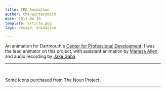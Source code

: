 ```yaml
---
title: CPD Animation
author: the-wintersmith
date: 2013-04-30
template: article.pug
tags: design, animation

---
```


An animation for Dartmouth's [Center for Professional Development](http://www.dartmouth.edu/~csrc/).  I was the lead animator on this project, with assistant animation by [Marissa Allen](http://marissaallen.space) and audio recording by [Jake Gaba](https://www.youtube.com/user/devonkoch).

---

<div class="youtube" id="ew0Fuhvbu7Q"></div><br>
  
Some icons purchased from [The Noun Project](http://www.thenounproject.com).

---

